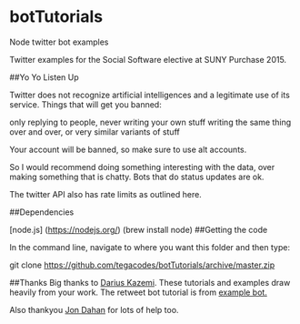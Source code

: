 # botTutorials
Node twitter bot examples

Twitter examples for the Social Software elective at SUNY Purchase 2015.

##Yo Yo Listen Up

Twitter does not recognize artificial intelligences and a legitimate use of its service. Things that will get you banned:

only replying to people, never writing your own stuff
writing the same thing over and over, or very similar variants of stuff

Your account will be banned, so make sure to use alt accounts.

So I would recommend doing something interesting with the data, over making something that is chatty. Bots that do status updates are ok.

The twitter API also has rate limits as outlined here.

##Dependencies

[node.js] (https://nodejs.org/) (brew install node)
##Getting the code

In the command line, navigate to where you want this folder and then type:

git clone https://github.com/tegacodes/botTutorials/archive/master.zip

##Thanks
Big thanks to [Darius Kazemi](https://github.com/dariusk). These tutorials and examples draw heavily from your work. The retweet bot tutorial is from [example bot.](https://github.com/dariusk/examplebot)

Also thankyou [Jon Dahan](https://github.com/jedahan/twitter-bot) for lots of help too.
